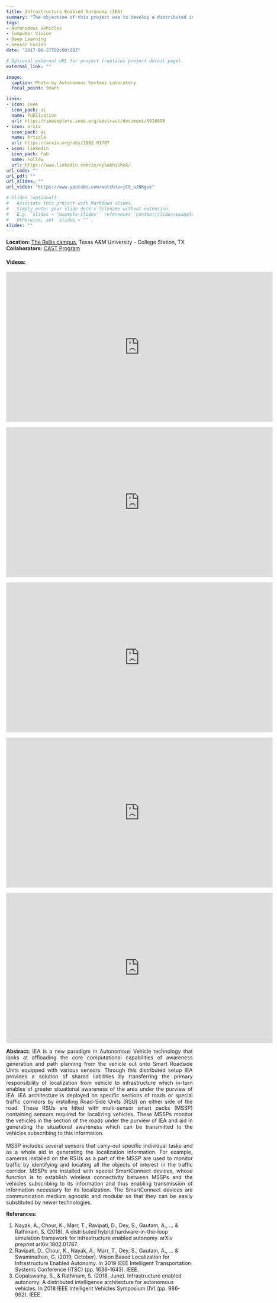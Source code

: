 ```yaml
---
title: Infrastructure Enabled Autonomy (IEA)
summary: "The objective of this project was to develop a distributed intelligence architecture for Connected Autonomous Vehicles (CAV) by offloading core computational functionalities to the infrastructure. I set up the Vehicle-to-Infrastructure (V2I) and Infrastructure-to-Infrastructure (I2I) communication network using DSRC and built software stacks on smart infrastructures for object detection, tracking, semantic segmentation, and localization. Further, I calibrated the cameras and sensor systems using OpenCV and developed SLAM capabilities for RSUs by fusing IMU, camera, GPS/RTK, and odometry data using estimation filters (like Monte-Carlo and Extended Kalman Filters (EKF)) for autonomous navigation of a Lincoln MKZ vehicle."
tags:
- Autonomous Vehicles
- Computer Vision
- Deep Learning
- Sensor Fusion
date: "2017-08-27T00:00:00Z"

# Optional external URL for project (replaces project detail page).
external_link: ""

image:
  caption: Photo by Autonomous Systems Laboratory
  focal_point: Smart

links:
- icon: ieee
  icon_pack: ai
  name: Publication
  url: https://ieeexplore.ieee.org/abstract/document/8916896
- icon: arxiv
  icon_pack: ai
  name: Article
  url: https://arxiv.org/abs/1802.01787
- icon: linkedin
  icon_pack: fab
  name: Follow
  url: https://www.linkedin.com/in/nykabhishek/
url_code: ""
url_pdf: ""
url_slides: ""
url_video: "https://www.youtube.com/watch?v=jC9_wJNKgvk"

# Slides (optional).
#   Associate this project with Markdown slides.
#   Simply enter your slide deck's filename without extension.
#   E.g. `slides = "example-slides"` references `content/slides/example-slides.md`.
#   Otherwise, set `slides = ""`.
slides: ""
---
```


<p>
    <b>Location:</b> <a href="https://rellis.tamus.edu/" target="_blank">The Rellis campus</a>, Texas A&M University - College Station, TX
    <b>Collaborators:</b> <a href="https://cast.tamu.edu/" target="_blank">CAST Program</a>
</p>

<h4> <b>Videos:</b> </h4>
<p>
    <iframe width="720" height="405" src="https://www.youtube.com/embed/s4xNCPnUPRg" frameborder="0" allow="accelerometer; autoplay; encrypted-media; gyroscope; picture-in-picture" allowfullscreen></iframe>
</p>
<p>
    <iframe width="720" height="405" src="https://www.youtube.com/embed/eOoPIvJhj3k" frameborder="0" allow="accelerometer; autoplay; encrypted-media; gyroscope; picture-in-picture" allowfullscreen></iframe>
</p>
<p>
    <iframe width="720" height="405" src="https://www.youtube.com/embed/iMSxPE9c2QQ" frameborder="0" allow="accelerometer; autoplay; encrypted-media; gyroscope; picture-in-picture" allowfullscreen></iframe>
</p>
<p>
    <iframe width="720" height="405" src="https://www.youtube.com/embed/7MCkzDjaPPY" frameborder="0" allow="accelerometer; autoplay; encrypted-media; gyroscope; picture-in-picture" allowfullscreen></iframe>
</p>
<p>
    <iframe width="720" height="405" src="https://www.youtube.com/embed/X9t4WEsonf0" frameborder="0" allow="accelerometer; autoplay; encrypted-media; gyroscope; picture-in-picture" allowfullscreen></iframe>
</p>

<p style="text-align:justify;">
    <b>Abstract:</b>
    IEA is a new paradigm in Autonomous Vehicle technology that looks at offloading the core computational capabilities of awareness generation and path planning from the vehicle out onto Smart Roadside Units equipped with various sensors. Through this distributed setup IEA provides a solution of shared liabilities by transferring the primary responsibility of localization from vehicle to infrastructure which in-turn enables of greater situational awareness of the area under the purview of IEA. IEA architecture is deployed on specific sections of roads or special traffic corridors by installing Road-Side Units (RSU) on either side of the road. These RSUs are fitted with multi-sensor smart packs (MSSP) containing sensors required for localizing vehicles. These MSSPs monitor the vehicles in the section of the roads under the purview of IEA and aid in generating the situational awareness which can be transmitted to the vehicles subscribing to this information. 
    <br>
    <br>
    MSSP includes several sensors that carry-out specific individual tasks and as a whole aid in generating the localization information. For example, cameras installed on the RSUs as a part of the MSSP are used to monitor traffic by identifying and locating all the objects of interest in the traffic corridor. MSSPs are installed with special SmartConnect devices, whose function is to establish wireless connectivity between MSSPs and the vehicles subscribing to its information and thus enabling transmission of information necessary for its localization. The SmartConnect devices are communication medium agnostic and modular so that they can be easily substituted by newer technologies.
</p>

<p>
    <b>Referances:</b>
    <ol start="1">
        <li>Nayak, A., Chour, K., Marr, T., Ravipati, D., Dey, S., Gautam, A., ... & Rathinam, S. (2018). A distributed hybrid hardware-in-the-loop simulation framework for infrastructure enabled autonomy. arXiv preprint arXiv:1802.01787.</li>
        <li>Ravipati, D., Chour, K., Nayak, A., Marr, T., Dey, S., Gautam, A., ... & Swaminathan, G. (2019, October). Vision Based Localization for Infrastructure Enabled Autonomy. In 2019 IEEE Intelligent Transportation Systems Conference (ITSC) (pp. 1638-1643). IEEE.</li>
        <li>Gopalswamy, S., & Rathinam, S. (2018, June). Infrastructure enabled autonomy: A distributed intelligence architecture for autonomous vehicles. In 2018 IEEE Intelligent Vehicles Symposium (IV) (pp. 986-992). IEEE.</li>
    </ol>
</p>
